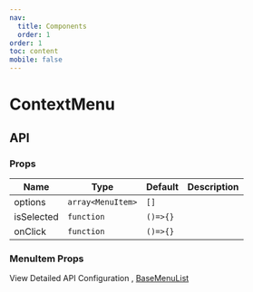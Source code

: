 ```yaml
---
nav:
  title: Components
  order: 1
order: 1
toc: content
mobile: false
---
```


# ContextMenu

<code src="./examples/menu-context" ></code>

## API

### Props

| Name       | Type              | Default  | Description |
| ---------- | ----------------- | -------- | ----------- |
| options    | `array<MenuItem>` | `[]`     |             |
| isSelected | `function`        | `()=>{}` |             |
| onClick    | `function`        | `()=>{}` |             |

### MenuItem Props

View Detailed API Configuration , [BaseMenuList](./menu-list)
